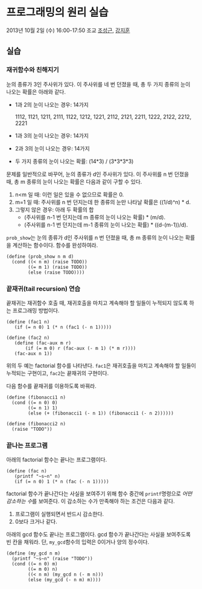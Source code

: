 # 프로그래밍의 원리 실습 #

2013년 10월 2일 (수) 16:00-17:50
조교 [조성근](http://ropas.snu.ac.kr/~skcho), [강지훈](http://ropas.snu.ac.kr/~jhkang)

## 실습 ##

### 재귀함수와 친해지기

눈의 종류가 3인 주사위가 있다.  이 주사위를 네 번 던졌을 때, 총 두 가지
종류의 눈이 나오는 확률은 아래와 같다.  

* 1과 2의 눈이 나오는 경우: 14가지

  1112, 1121, 1211, 2111, 1122, 1212, 1221, 2112, 2121, 2211, 1222,
  2122, 2212, 2221

* 1과 3의 눈이 나오는 경우: 14가지

* 2과 3의 눈이 나오는 경우: 14가지

* 두 가지 종류의 눈이 나오는 확률: (14\*3) / (3\*3\*3\*3)

문제를 일반적으로 바꾸어, 눈의 종류가 d인 주사위가 있다.  이 주사위를
n 번 던졌을 때, 총 m 종류의 눈이 나오는 확률은 다음과 같이 구할 수
있다.

1. n<m 일 때: 이런 일은 있을 수 없으므로 확률은 0.
2. m=1 일 때: 주사위를 n 번 던지는데 한 종류의 눈만 나타날 확률은 ((1/d)^n) \* d.
3. 그렇지 않은 경우: 아래 두 확률의 합
   * (주사위를 n-1 번 던지는데 m 종류의 눈이 나오는 확률) \* (m/d).
   * (주사위를 n-1 번 던지는데 m-1 종류의 눈이 나오는 확률) \* ((d-(m-1))/d).

```prob_show```는 눈의 종류가 d인 주사위를 n 번 던졌을 때, 총 m 종류의
눈이 나오는 확률을 계산하는 함수이다.  함수를 완성하여라.

```racket
(define (prob_show n m d)
  (cond ((< n m) (raise TODO))
        ((= m 1) (raise TODO))
        (else (raise TODO))))
```

### 끝재귀(tail recursion) 연습

끝재귀는 재귀함수 호출 때, 재귀호출을 마치고 계속해야 할 일들이
누적되지 않도록 하는 프로그래밍 방법이다.

```racket
(define (fac1 n) 
   (if (= n 0) 1 (* n (fac1 (- n 1)))))
    
(define (fac2 n)
   (define (fac-aux m r)
       (if (= m 0) r (fac-aux (- m 1) (* m r))))
   (fac-aux n 1))
```

위의 두 예는 factorial 함수를 나타낸다.  `fac1`은 재귀호출을 마치고
계속해야 할 일들이 누적되는 구현이고, `fac2`는 끝재귀의 구현이다.

다음 함수를 끝재귀를 이용하도록 바꿔라.

```racket
(define (fibonacci1 n)
  (cond ((= n 0) 0)
        ((= n 1) 1)
        (else (+ (fibonacci1 (- n 1)) (fibonacci1 (- n 2))))))
    
(define (fibonacci2 n)
  (raise "TODO"))
```

### 끝나는 프로그램

아래의 factorial 함수는 끝나는 프로그램이다.  

```racket
(define (fac n) 
   (printf "~s~n" n)
   (if (= n 0) 1 (* n (fac (- n 1)))))
```

factorial 함수가 끝나간다는 사실을 보여주기 위해 함수 중간에
```printf```명령으로 *어떤 감소하는 수*를 보여준다.  이 감소하는 수가
만족해야 하는 조건은 다음과 같다.

1. 프로그램이 실행되면서 반드시 감소한다.
2. 0보다 크거나 같다.

아래의 gcd 함수도 끝나는 프로그램이다.  gcd 함수가 끝나간다는 사실을
보여주도록 빈 칸을 채워라.  단, `my_gcd`함수의 입력은 0이거나 양의
정수이다.

```racket
(define (my_gcd n m)
  (printf "~s~n" (raise "TODO"))
  (cond ((= n 0) m)
        ((= m 0) n)
        ((< n m) (my_gcd n (- m n)))
        (else (my_gcd (- n m) m))))
```
